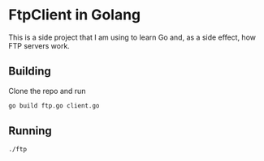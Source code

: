 # FtpClient in Golang

This is a side project that I am using to learn Go and, as a side effect, how FTP servers work.

## Building

Clone the repo and run

```bash
go build ftp.go client.go
```

## Running

```bash
./ftp
```
